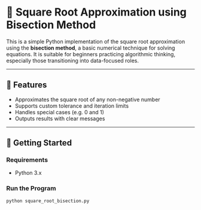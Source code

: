 # 🧮 Square Root Approximation using Bisection Method

This is a simple Python implementation of the square root approximation using the **bisection method**, a basic numerical technique for solving equations. It is suitable for beginners practicing algorithmic thinking, especially those transitioning into data-focused roles.

---

## 📌 Features

- Approximates the square root of any non-negative number
- Supports custom tolerance and iteration limits
- Handles special cases (e.g. 0 and 1)
- Outputs results with clear messages

---

## 🚀 Getting Started

### Requirements

- Python 3.x

### Run the Program

```bash
python square_root_bisection.py

